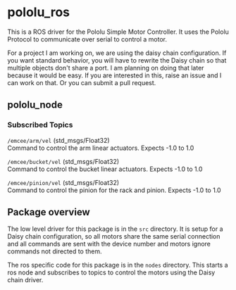 # pololu_ros
This is a ROS driver for the Pololu Simple Motor Controller. It uses the Pololu
Protocol to communicate over serial to control a motor.

For a project I am working on, we are using the daisy chain configuration. If
you want standard behavior, you will have to rewrite the Daisy chain so that
multiple objects don't share a port. I am planning on doing that later because
it would be easy. If you are interested in this, raise an issue and I can work
on that. Or you can submit a pull request.


## pololu_node
### Subscribed Topics

`/emcee/arm/vel` (std_msgs/Float32)<br>
Command to control the arm linear actuators.  Expects -1.0 to 1.0

`/emcee/bucket/vel` (std_msgs/Float32)<br>
Command to control the bucket linear actuators. Expects -1.0 to 1.0

`/emcee/pinion/vel` (std_msgs/Float32)<br>
Command to control the pinion for the rack and pinion. Expects -1.0 to 1.0


## Package overview

The low level driver for this package is in the `src` directory.  It is setup
for a Daisy chain configuration, so all motors share the same serial connection
and all commands are sent with the device number and motors ignore commands
not directed to them.

The ros specific code for this package is in the `nodes` directory. This
starts a ros node and subscribes to topics to control the motors using the
Daisy chain driver.

